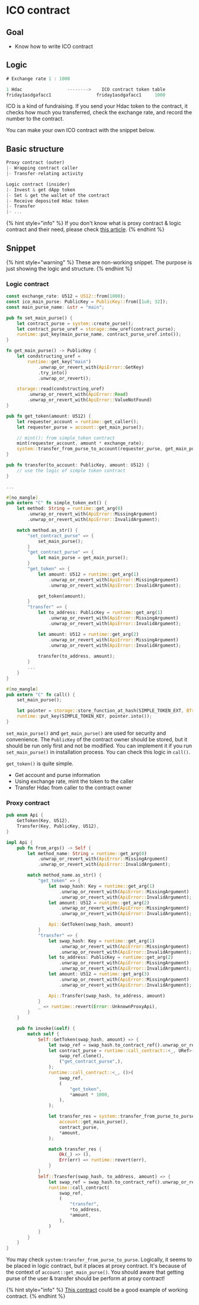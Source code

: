 # ICO contract

## Goal

* Know how to write ICO contract

## Logic

```kotlin
# Exchange rate 1 : 1000

1 Hdac                 -------->    ICO contract token table
friday1asdgafacc1                 friday1asdgafacc1     1000 
```

ICO is a kind of fundraising. If you send your Hdac token to the contract, it checks how much you transferred, check the exchange rate, and record the number to the contract.

You can make your own ICO contract with the snippet below.

## Basic structure

```rust
Proxy contract (outer)
|- Wrapping contract caller
|- Transfer-relating activity

Logic contract (insider)
|- Invest & get dApp token
|- Set & get the wallet of the contract
|- Receive deposited Hdac token
|- Transfer
|- ...
```

{% hint style="info" %}
If you don't know what is proxy contract & logic contract and their need, please check [this article](context-and-proxy-contract.md).
{% endhint %}

## Snippet

{% hint style="warning" %}
These are non-working snippet. The purpose is just showing the logic and structure.
{% endhint %}

### Logic contract

```rust
const exchange_rate: U512 = U512::from(1000);
const ico_main_purse: PublicKey = PublicKey::from([1u8; 32]);
const main_purse_name: &str = "main";

pub fn set_main_purse() {
    let contract_purse = system::create_purse();
    let contract_purse_uref = storage::new_uref(contract_purse);
    runtime::put_key(main_purse_name, contract_purse_uref.into());
}

fn get_main_purse() -> PublicKey {
    let condstructing_uref =
        runtime::get_key("main")
            .unwrap_or_revert_with(ApiError::GetKey)
            .try_into()
            .unwrap_or_revert();

    storage::read(condstructing_uref)
        .unwrap_or_revert_with(ApiError::Read)
        .unwrap_or_revert_with(ApiError::ValueNotFound)
}

pub fn get_token(amount: U512) {
    let requester_account = runtime::get_caller();
    let requester_purse = account::get_main_purse();

    // mint(): from simple_token contract
    mint(requester_account, amount * exchange_rate);
    system::transfer_from_purse_to_account(requester_purse, get_main_purse(), amount);
}

pub fn transfer(to_account: PublicKey, amount: U512) {
    // use the logic of simple token contract
}

...

#[no_mangle]
pub extern "C" fn simple_token_ext() {
    let method: String = runtime::get_arg(0)
        .unwrap_or_revert_with(ApiError::MissingArgument)
        .unwrap_or_revert_with(ApiError::InvalidArgument);

    match method.as_str() {
        "set_contract_purse" => {
            set_main_purse();
        }
        "get_contract_purse" => {
            let main_purse = get_main_purse();
        }
        "get_token" => {
            let amount: U512 = runtime::get_arg(1)
                .unwrap_or_revert_with(ApiError::MissingArgument)
                .unwrap_or_revert_with(ApiError::InvalidArgument);

            get_token(amount);
        }
        "transfer" => {
            let to_address: PublicKey = runtime::get_arg(1)
                .unwrap_or_revert_with(ApiError::MissingArgument)
                .unwrap_or_revert_with(ApiError::InvalidArgument);

            let amount: U512 = runtime::get_arg(2)
                .unwrap_or_revert_with(ApiError::MissingArgument)
                .unwrap_or_revert_with(ApiError::InvalidArgument);
                
            transfer(to_address, amount);
        }
        ...
    }
}

#[no_mangle]
pub extern "C" fn call() {
    set_main_purse();

    let pointer = storage::store_function_at_hash(SIMPLE_TOKEN_EXT, BTreeMap::default());
    runtime::put_key(SIMPLE_TOKEN_KEY, pointer.into());
}
```

`set_main_purse()` and `get_main_purse()` are used for security and convenience. The `PublicKey` of the contract owner should be stored, but it should be run only first and not be modified. You can implement it if you run `set_main_purse()` in installation process. You can check this logic in `call()`.

`get_token()` is quite simple.

* Get account and purse information
* Using exchange rate, mint the token to the caller
* Transfer Hdac from caller to the contract owner

### Proxy contract

```rust
pub enum Api {
    GetToken(Key, U512),
    Transfer(Key, PublicKey, U512),
}

impl Api {
    pub fn from_args() -> Self {
        let method_name: String = runtime::get_arg(0)
            .unwrap_or_revert_with(ApiError::MissingArgument)
            .unwrap_or_revert_with(ApiError::InvalidArgument);

        match method_name.as_str() {
            "get_token" => {
                let swap_hash: Key = runtime::get_arg(1)
                    .unwrap_or_revert_with(ApiError::MissingArgument)
                    .unwrap_or_revert_with(ApiError::InvalidArgument);
                let amount: U512 = runtime::get_arg(2)
                    .unwrap_or_revert_with(ApiError::MissingArgument)
                    .unwrap_or_revert_with(ApiError::InvalidArgument);

                Api::GetToken(swap_hash, amount)
            }
            "transfer" => {
                let swap_hash: Key = runtime::get_arg(1)
                    .unwrap_or_revert_with(ApiError::MissingArgument)
                    .unwrap_or_revert_with(ApiError::InvalidArgument);
                let to_address: PublicKey = runtime::get_arg(2)
                    .unwrap_or_revert_with(ApiError::MissingArgument)
                    .unwrap_or_revert_with(ApiError::InvalidArgument);                 
                let amount: U512 = runtime::get_arg(3)
                    .unwrap_or_revert_with(ApiError::MissingArgument)
                    .unwrap_or_revert_with(ApiError::InvalidArgument);

                Api::Transfer(swap_hash, to_address, amount)
            }
            _ => runtime::revert(Error::UnknownProxyApi),
        }
    }

    pub fn invoke(&self) {
        match self {
            Self::GetToken(swap_hash, amount) => {
                let swap_ref = swap_hash.to_contract_ref().unwrap_or_revert();
                let contract_purse = runtime::call_contract::<_, URef>(
                    swap_ref.clone(),
                    ("get_contract_purse",),
                );
                runtime::call_contract::<_, ()>(
                    swap_ref,
                    (
                        "get_token",
                        *amount * 1000,
                    ),
                );

                let transfer_res = system::transfer_from_purse_to_purse(
                    account::get_main_purse(),
                    contract_purse,
                    *amount,
                );

                match transfer_res {
                    Ok(_) => (),
                    Err(err) => runtime::revert(err),
                }
            }
            Self::Transfer(swap_hash, to_address, amount) => {
                let swap_ref = swap_hash.to_contract_ref().unwrap_or_revert();
                runtime::call_contract(
                    swap_ref,
                    (
                        "transfer",
                        *to_address,
                        *amount,
                    ),
                )
            }
        }
    }
}

```

You may check  `system:transfer_from_purse_to_purse`. Logically, it seems to be placed in logic contract, but it places at proxy contract. It's because of the context of `account::get_main_purse()`. You should aware that getting purse of the user & transfer should be perform at proxy contract!

{% hint style="info" %}
[This contract](https://github.com/hdac-io/swap) could be a good example of working contract.
{% endhint %}

